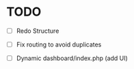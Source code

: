 # TODO
- [ ] Redo Structure
- [ ] Fix routing to avoid duplicates
- [ ] Dynamic dashboard/index.php (add UI)

